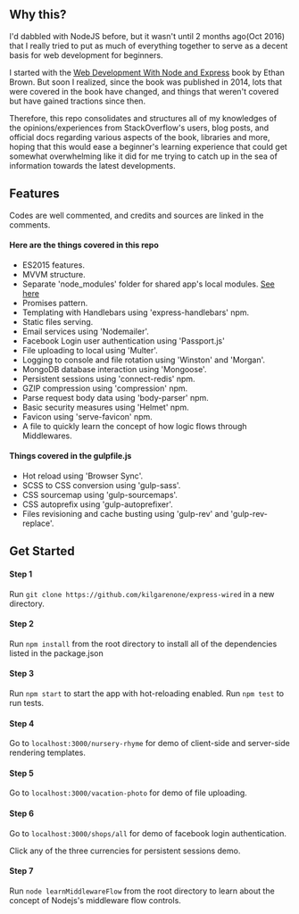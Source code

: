 ## Why this?

I'd dabbled with NodeJS before, but it wasn't until 2 months ago(Oct 2016) that I really tried to put as much of everything together to serve as a decent basis for web development for beginners.

I started with the [Web Development With Node and Express](https://github.com/EthanRBrown/web-development-with-node-and-express) book by Ethan Brown. But soon I realized, since the book was published in 2014, lots that were covered in the book have changed, and things that weren't covered but have gained tractions since then. 

Therefore, this repo consolidates and structures all of my knowledges of the opinions/experiences from StackOverflow's users, blog posts, and official docs regarding various aspects of the book, libraries and more, hoping that this would ease a beginner's learning experience that could get somewhat overwhelming like it did for me trying to catch up in the sea of information towards the latest developments.

## Features
Codes are well commented, and credits and sources are linked in the comments.

#### Here are the things covered in this repo
- ES2015 features.
- MVVM structure.
- Separate 'node_modules' folder for shared app's local modules. [See here](https://stackoverflow.com/questions/10860244/how-to-make-the-require-in-node-js-to-be-always-relative-to-the-root-folder-of-t/24461606#24461606)
- Promises pattern.
- Templating with Handlebars using 'express-handlebars' npm.
- Static files serving. 
- Email services using 'Nodemailer'.
- Facebook Login user authentication using 'Passport.js'
- File uploading to local using 'Multer'.
- Logging to console and file rotation using 'Winston' and 'Morgan'.
- MongoDB database interaction using 'Mongoose'.
- Persistent sessions using 'connect-redis' npm.
- GZIP compression using 'compression' npm.
- Parse request body data using 'body-parser' npm.
- Basic security measures using 'Helmet' npm.
- Favicon using 'serve-favicon' npm.
- A file to quickly learn the concept of how logic flows through Middlewares.

#### Things covered in the gulpfile.js
- Hot reload using 'Browser Sync'.
- SCSS to CSS conversion using 'gulp-sass'.
- CSS sourcemap using 'gulp-sourcemaps'.
- CSS autoprefix using 'gulp-autoprefixer'.
- Files revisioning and cache busting using 'gulp-rev' and 'gulp-rev-replace'.

## Get Started
#### Step 1
Run `git clone https://github.com/kilgarenone/express-wired` in a new directory.
#### Step 2
Run `npm install` from the root directory to install all of the dependencies listed in the package.json
#### Step 3
Run `npm start` to start the app with hot-reloading enabled.
Run `npm test` to run tests.
#### Step 4
Go to `localhost:3000/nursery-rhyme` for demo of client-side and server-side rendering templates.
#### Step 5
Go to `localhost:3000/vacation-photo` for demo of file uploading.
#### Step 6
Go to `localhost:3000/shops/all` for demo of facebook login authentication.

Click any of the three currencies for persistent sessions demo.
#### Step 7
Run `node learnMiddlewareFlow` from the root directory to learn about the concept of Nodejs's middleware flow controls.
